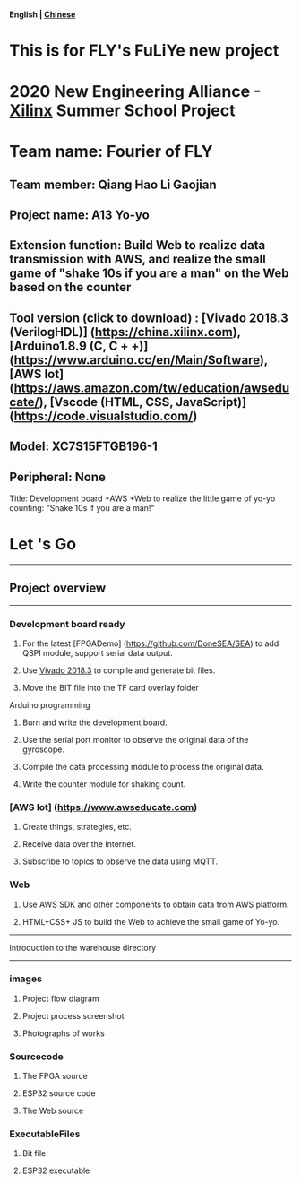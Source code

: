 #### English | [Chinese](README.md)

# This is for FLY's FuLiYe new project

# 2020 New Engineering Alliance -[Xilinx](https://www.xilinx.com/) Summer School Project

# Team name: Fourier of FLY

## Team member: Qiang Hao Li Gaojian

## Project name: A13 Yo-yo

## Extension function: Build Web to realize data transmission with AWS, and realize the small game of "shake 10s if you are a man" on the Web based on the counter

## Tool version (click to download) : [Vivado 2018.3 (VerilogHDL)] (https://china.xilinx.com), [Arduino1.8.9 (C, C + +)] (https://www.arduino.cc/en/Main/Software), [AWS Iot] (https://aws.amazon.com/tw/education/awseducate/), [Vscode (HTML, CSS, JavaScript)] (https://code.visualstudio.com/)

## Model: XC7S15FTGB196-1

## Peripheral: None



Title: Development board +AWS +Web to realize the little game of yo-yo counting: "Shake 10s if you are a man!"



# Let 's Go

---
## Project overview

---

### Development board ready

1. For the latest [FPGADemo] (https://github.com/DoneSEA/SEA) to add QSPI module, support serial data output.

2. Use [Vivado 2018.3](https://china.xilinx.com) to compile and generate bit files.

3. Move the BIT file into the TF card overlay folder

Arduino programming

1. Burn and write the development board.

2. Use the serial port monitor to observe the original data of the gyroscope.

3. Compile the data processing module to process the original data.

4. Write the counter module for shaking count.

### [AWS Iot] (https://www.awseducate.com)

1. Create things, strategies, etc.

2. Receive data over the Internet.

3. Subscribe to topics to observe the data using MQTT.

### Web

1. Use AWS SDK and other components to obtain data from AWS platform.

2. HTML+CSS+ JS to build the Web to achieve the small game of Yo-yo.



---

Introduction to the warehouse directory

---

### images

1. Project flow diagram

2. Project process screenshot

3. Photographs of works



### Sourcecode

1. The FPGA source

2. ESP32 source code

3. The Web source



### ExecutableFiles

1. Bit file

2. ESP32 executable
